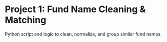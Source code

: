 # Project 1: Fund Name Cleaning & Matching

Python script and logic to clean, normalize, and group similar fund names.
